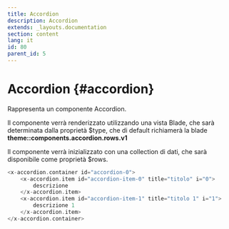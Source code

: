 ```yaml
---
title: Accordion
description: Accordion
extends: _layouts.documentation
section: content
lang: it
id: 80
parent_id: 5
---
```


# Accordion {#accordion}

Rappresenta un componente Accordion. 

Il componente verrà renderizzato utilizzando una vista Blade, che sarà determinata dalla proprietà $type, che di default richiamerà la blade **theme::components.accordion.rows.v1**

Il componente verrà inizializzato con una collection di dati, che sarà disponibile come proprietà $rows. 

```php
<x-accordion.container id="accordion-0">
    <x-accordion.item id="accordion-item-0" title="titolo" i="0">
        descrizione
    </x-accordion.item>
    <x-accordion.item id="accordion-item-1" title="titolo 1" i="1">
        descrizione 1
    </x-accordion.item>
</x-accordion.container>
```